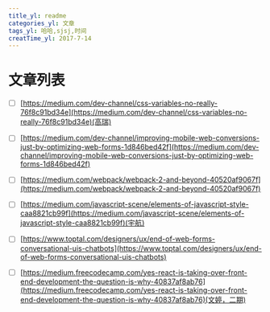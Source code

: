 ```yaml
---
title_yl: readme
categories_yl: 文章
tags_yl: 哈哈,sjsj,时间
creatTime_yl: 2017-7-14
---
```


# 文章列表

- [ ] [https://medium.com/dev-channel/css-variables-no-really-76f8c91bd34e](https://medium.com/dev-channel/css-variables-no-really-76f8c91bd34e)(高瑞)


- [ ] [https://medium.com/dev-channel/improving-mobile-web-conversions-just-by-optimizing-web-forms-1d846bed42f](https://medium.com/dev-channel/improving-mobile-web-conversions-just-by-optimizing-web-forms-1d846bed42f)


- [ ] [https://medium.com/webpack/webpack-2-and-beyond-40520af9067f](https://medium.com/webpack/webpack-2-and-beyond-40520af9067f)


- [ ] [https://medium.com/javascript-scene/elements-of-javascript-style-caa8821cb99f](https://medium.com/javascript-scene/elements-of-javascript-style-caa8821cb99f)(宇航)

- [ ] [https://www.toptal.com/designers/ux/end-of-web-forms-conversational-uis-chatbots](https://www.toptal.com/designers/ux/end-of-web-forms-conversational-uis-chatbots)

- [ ] [https://medium.freecodecamp.com/yes-react-is-taking-over-front-end-development-the-question-is-why-40837af8ab76](https://medium.freecodecamp.com/yes-react-is-taking-over-front-end-development-the-question-is-why-40837af8ab76)(文婷，二期)
